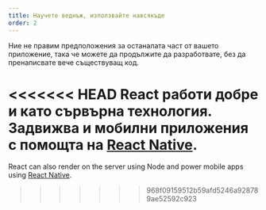 ```yaml
---
title: Научете веднъж, използвайте навсякъде
order: 2
---
```


Ние не правим предположения за останалата част от вашето приложение, така че можете да продължите да разработвате, без да пренаписвате вече съществуващ код.

<<<<<<< HEAD
React работи добре и като сървърна технология. Задвижва и мобилни приложения с помощта на [React Native](https://facebook.github.io/react-native/).
=======
React can also render on the server using Node and power mobile apps using [React Native](https://reactnative.dev/).
>>>>>>> 968f09159512b59afd5246a928789ae52592c923
